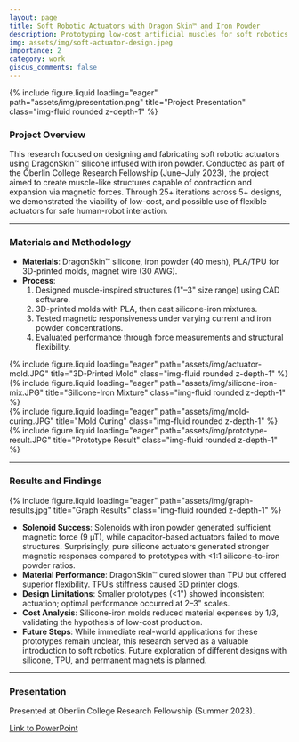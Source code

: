```yaml
---
layout: page
title: Soft Robotic Actuators with Dragon Skin™ and Iron Powder
description: Prototyping low-cost artificial muscles for soft robotics applications at Oberlin College.
img: assets/img/soft-actuator-design.jpeg
importance: 2
category: work
giscus_comments: false
---
```


<div class="row justify-content-center">
    <div class="col-sm-12 col-md-6 mt-3 mt-md-0">
        {% include figure.liquid loading="eager" path="assets/img/presentation.png" title="Project Presentation" class="img-fluid rounded z-depth-1" %}
    </div>
</div>

### Project Overview

This research focused on designing and fabricating soft robotic actuators using DragonSkin™ silicone infused with iron powder. Conducted as part of the Oberlin College Research Fellowship (June–July 2023), the project aimed to create muscle-like structures capable of contraction and expansion via magnetic forces. Through 25+ iterations across 5+ designs, we demonstrated the viability of low-cost, and possible use of flexible actuators for safe human-robot interaction.

---

### Materials and Methodology

- **Materials**: DragonSkin™ silicone, iron powder (40 mesh), PLA/TPU for 3D-printed molds, magnet wire (30 AWG).
- **Process**:
  1. Designed muscle-inspired structures (1"–3" size range) using CAD software.
  2. 3D-printed molds with PLA, then cast silicone-iron mixtures.
  3. Tested magnetic responsiveness under varying current and iron powder concentrations.
  4. Evaluated performance through force measurements and structural flexibility.

<div class="row justify-content-center">
  <div class="col-sm-12 col-md-6 mt-3 mt-md-0">
    {% include figure.liquid loading="eager" path="assets/img/actuator-mold.JPG" title="3D-Printed Mold" class="img-fluid rounded z-depth-1" %}
  </div>
  <div class="col-sm-12 col-md-6 mt-3 mt-md-0">
    {% include figure.liquid loading="eager" path="assets/img/silicone-iron-mix.JPG" title="Silicone-Iron Mixture" class="img-fluid rounded z-depth-1" %}
  </div>
  <div class="col-sm-12 col-md-6 mt-3 mt-md-0">
    {% include figure.liquid loading="eager" path="assets/img/mold-curing.JPG" title="Mold Curing" class="img-fluid rounded z-depth-1" %}
  </div>
  <div class="col-sm-12 col-md-6 mt-3 mt-md-0">
    {% include figure.liquid loading="eager" path="assets/img/prototype-result.JPG" title="Prototype Result" class="img-fluid rounded z-depth-1" %}
  </div>
</div>

---

### Results and Findings

<div class="row justify-content-center">
  <div class="col-sm-12 col-md-4 mt-3 mt-md-0">
    {% include figure.liquid loading="eager" path="assets/img/graph-results.jpg" title="Graph Results" class="img-fluid rounded z-depth-1" %}
  </div>
</div>

- **Solenoid Success**: Solenoids with iron powder generated sufficient magnetic force (9 µT), while capacitor-based actuators failed to move structures. Surprisingly, pure silicone actuators generated stronger magnetic responses compared to prototypes with <1:1 silicone-to-iron powder ratios.
- **Material Performance**: DragonSkin™ cured slower than TPU but offered superior flexibility. TPU’s stiffness caused 3D printer clogs.
- **Design Limitations**: Smaller prototypes (<1") showed inconsistent actuation; optimal performance occurred at 2–3" scales.
- **Cost Analysis**: Silicone-iron molds reduced material expenses by 1/3, validating the hypothesis of low-cost production.
- **Future Steps**: While immediate real-world applications for these prototypes remain unclear, this research served as a valuable introduction to soft robotics. Future exploration of different designs with silicone, TPU, and permanent magnets is planned.

---

### Presentation

Presented at Oberlin College Research Fellowship (Summer 2023).

[Link to PowerPoint](https://docs.google.com/presentation/d/1Qtw751AlG6HJE_puJ9hkHq_7S8N8ZrPx/edit?usp=sharing&ouid=115848431762361689971&rtpof=true&sd=true)
